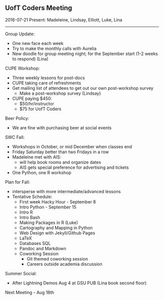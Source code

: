 ## UofT Coders Meeting
2016-07-21
Present: Madeleine, Lindsay, Elliott, Luke, Lina

-------

Group Update:
- One new face each week
- Try to make the monthly calls with Aurelia
- New doodle for group meeting night; for the September start (1-2 weeks to respond)
	(Lina)

CUPE Workshop:
- Three weekly lessons for post-docs
- CUPE taking care of refreshments
- Get mailing list of attendees to get out our own post-workshop survey
	- Make a post-workshop survey (Lindsay)
- CUPE paying $450:
	- $50/hr/instructor
	- $75 for UofT Coders

Beer Policy:
- We are fine with purchasing beer at social events

SWC Fall:
- Workshops in October, or mid December when classes end
- Friday Saturday better than two Fridays in a row
- Madeleine met with AIS:
	- will help book rooms and organize dates
	- AIS gets special preference for advertising and tickets
- One Python, one R workshop

Plan for Fall:
- intersperse with more intermediate/advanced lessons
- Tentative Schedule:
	- First week Hacky Hour - September 8
	- Intro Python - September 15
	- Intro R
	- Intro Bash
	- Making Packages in R (Luke)
	- Cartography and Mapping in Python
	- Web Design with Jekyll/Github Pages
	- LaTeX
	- Databases SQL
	- Pandoc and Markdown
	- Coworking Session
		- Git themed coworking session
		- Careers outside academia discussion

Summer Social:
- After Lightning Demos Aug 4 at GSU PUB (Lina book second floor)

Next Meeting - Aug 18th
